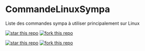 # CommandeLinuxSympa
Liste des commandes sympa à utiliser principalement sur Linux

[![star this repo](https://githubbadges.com/star.svg?user=toxicbloud&repo=CommandeLinuxSympa&style=default)](https://github.com/toxicbloud/CommandeLinuxSympa)
[![fork this repo](https://githubbadges.com/fork.svg?user=toxicbloud&repo=CommandeLinuxSympa&style=default)](https://github.com/toxicbloud/CommandeLinuxSympa/fork)

<a href="https://github.com/toxicbloud/CommandeLinuxSympa"><img alt="star this repo" src="https://githubbadges.com/star.svg?user=toxicbloud&repo=CommandeLinuxSympa&style=flat" /></a>
<a href="https://github.com/toxicbloud/CommandeLinuxSympa/fork"><img alt="fork this repo" src="https://githubbadges.com/fork.svg?user=toxicbloud&repo=CommandeLinuxSympa&style=flat" /></a>
